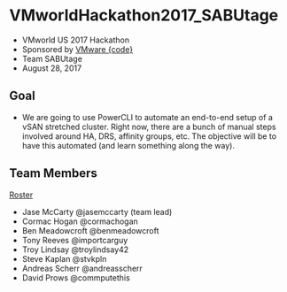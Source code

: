 # VMworldHackathon2017_SABUtage

* VMworld US 2017 Hackathon
* Sponsored by [VMware {code}](https://code.vmware.com "VMware {code} homepage")
* Team SABUtage
* August 28, 2017

## Goal

* We are going to use PowerCLI to automate an end-to-end setup of a vSAN stretched cluster. Right now, there are a bunch of manual steps involved around HA, DRS, affinity groups, etc. The objective will be to have this automated (and learn something along the way).

## Team Members

[Roster](https://docs.google.com/spreadsheets/d/1M0sFAG2N9Zpa5H-e869eTmOaYiwuKKwlgCzP2k_wWCM/edit?usp=sharing)

* Jase McCarty @jasemccarty (team lead)
* Cormac Hogan @cormachogan
* Ben Meadowcroft @benmeadowcroft
* Tony Reeves @importcarguy
* Troy Lindsay @troylindsay42
* Steve Kaplan @stvkpln
* Andreas Scherr @andreasscherr
* David Prows @commputethis
